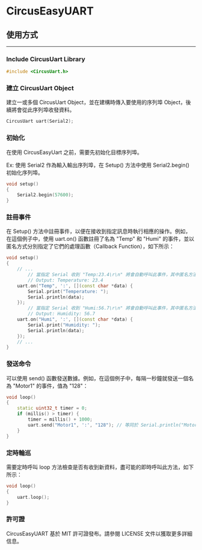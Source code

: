 # **CircusEasyUART**
## 使用方式

---

### Include CircusUart Library

```C++
#include <CircusUart.h>
```

### 建立 CircusUart Object

建立一或多個 CircusUart Object，並在建構時傳入要使用的序列埠 Object，後續將會從此序列埠收發資料。

```C++
CircusUart uart(Serial2);
```

### 初始化

在使用 CircusEasyUart 之前，需要先初始化目標序列埠。

Ex: 使用 Serial2 作為輸入輸出序列埠，在 Setup() 方法中使用 Serial2.begin() 初始化序列埠。

```C++
void setup()
{
    Serial2.begin(57600);
}
```

### 註冊事件

在 Setup() 方法中註冊事件，以便在接收到指定訊息時執行相應的操作。例如，在這個例子中，使用 uart.on() 函數註冊了名為 "Temp" 和 "Humi" 的事件，並以匿名方式分別指定了它們的處理函數（Callback Function），如下所示：

```C++
void setup()
{
    // ...
		// 當指定 Serial 收到 "Temp:23.4\r\n" 將會自動呼叫此事件，其中匿名方法傳入參數(*data)為"23.4"
		// Output: Temperature: 23.4
    uart.on("Temp", ':', [](const char *data) {
        Serial.print("Temperature: ");
        Serial.println(data);
    });
		// 當指定 Serial 收到 "Humi:56.7\r\n" 將會自動呼叫此事件，其中匿名方法傳入參數(*data)為"56.7"
		// Output: Humidity: 56.7
    uart.on("Humi", ':', [](const char *data) {
        Serial.print("Humidity: ");
        Serial.println(data);
    });
    // ...
}
```

### 發送命令

可以使用 send() 函數發送數據。例如，在這個例子中，每隔一秒鐘就發送一個名為 "Motor1" 的事件，值為 "128"：

```C++
void loop()
{
    static uint32_t timer = 0;
    if (millis() > timer) {
        timer = millis() + 1000;
        uart.send("Motor1", ':', "128"); // 等同於 Serial.println("Motor1:128");
    }
}
```

### 定時輪巡

需要定時呼叫 loop 方法檢查是否有收到新資料，盡可能的即時呼叫此方法，如下所示：

```C++
void loop()
{
    uart.loop();
}
```

### 許可證

CircusEasyUART 基於 MIT 許可證發布。請參閱 LICENSE 文件以獲取更多詳細信息。

